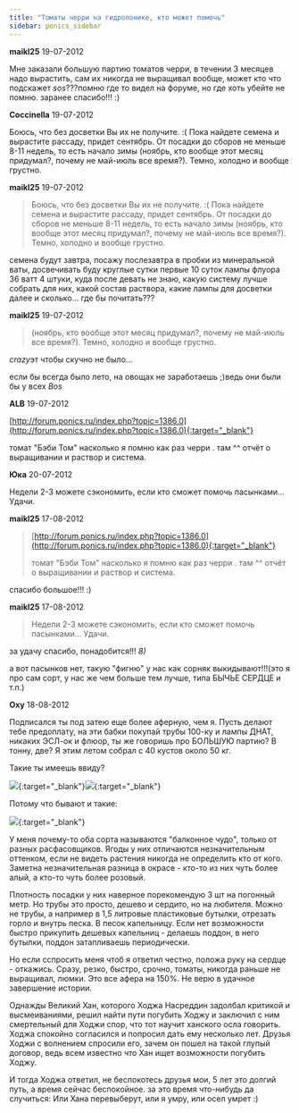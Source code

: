 ```yaml
---
title: "Томаты черри на гидропонике, кто может помочь"
sidebar: ponics_sidebar
---
```


**maikl25** 19-07-2012

Мне заказали большую партию томатов черри, в течении 3 месяцев надо вырастить, сам их никогда не выращивал вообще, может кто что подскажет *sos*???помню где то видел на форуме, но где хоть убейте не помню. заранее спасибо!!! :)


**Coccinella** 19-07-2012

Боюсь, что без досветки Вы их не получите. :( Пока найдете семена и вырастите рассаду, придет сентябрь. От посадки до сборов не меньше 8-11 недель, то есть начало зимы (ноябрь, кто вообще этот месяц придумал?, почему не май-июль все время?). Темно, холодно и вообще грустно.


**maikl25** 19-07-2012

> Боюсь, что без досветки Вы их не получите. :( Пока найдете семена и вырастите рассаду, придет сентябрь. От посадки до сборов не меньше 8-11 недель, то есть начало зимы (ноябрь, кто вообще этот месяц придумал?, почему не май-июль все время?). Темно, холодно и вообще грустно.

семена будут завтра, посажу послезавтра в пробки из минеральной ваты, досвечивать буду круглые сутки первые 10 суток лампы флуора 36 ватт 4 штуки, куда после девать не знаю, какую систему лучше собрать для них, какой состав раствора, какие лампы для досветки далее и сколько... где бы почитать??? 


**maikl25** 19-07-2012

> (ноябрь, кто вообще этот месяц придумал?, почему не май-июль все время?). Темно, холодно и вообще грустно.

*crazy*эт чтобы скучно не было...

если бы всегда было лето, на овощах не заработаешь ;)ведь они были бы у всех *Bos*


**ALB** 19-07-2012

[http://forum.ponics.ru/index.php?topic=1386.0](http://forum.ponics.ru/index.php?topic=1386.0){:target="_blank"}

томат "Бэби Том" насколько я помню как раз черри . там ^^ отчёт о выращивании и раствор и система.


**Юка** 20-07-2012

 Недели 2-3 можете сэкономить, если кто сможет помочь пасынками... Удачи.


**maikl25** 17-08-2012

> [http://forum.ponics.ru/index.php?topic=1386.0](http://forum.ponics.ru/index.php?topic=1386.0){:target="_blank"}
> 
> томат "Бэби Том" насколько я помню как раз черри . там ^^ отчёт о выращивании и раствор и система.

спасибо большое!!! :)


**maikl25** 17-08-2012

> Недели 2-3 можете сэкономить, если кто сможет помочь пасынками... Удачи.

за удачу спасибо, понадобится!!! *8)*

а вот пасынков нет, такую "фигню" у нас как сорняк выкидывают!!!(это я про сам сорт, у нас же чем больше тем лучше, типа БЫЧЬЕ СЕРДЦЕ и т.п.)


**Oxy** 18-08-2012

Подписался ты под затею еще более аферную, чем я. Пусть делают тебе предоплату, на эти бабки покупай трубы 100-ку и лампы ДНАТ, никаких ЭСЛ-ок и флюор, ты же говоришь про БОЛЬШУЮ партию? В тонну, две? Я этим летом собрал с 40 кустов около 50 кг. 

Такие ты имеешь ввиду?

[![](/imagehost/thumbs/4008.jpg)](https://t.me/ponics_ru_files/9241){:target="_blank"}[![](/imagehost/thumbs/4009.jpg)](https://t.me/ponics_ru_files/9242){:target="_blank"}

Потому что бывают и такие:

[![](/imagehost/thumbs/3941.jpg)](https://t.me/ponics_ru_files/9243){:target="_blank"}

У меня почему-то оба сорта называются "балконное чудо", только от разных расфасовщиков. Ягоды у них отличаются незначительным оттенком, если не видеть растения никогда не определить кто от кого. Заметна незначительная разница в окрасе - кто-то из них чуть более алый, а кто-то чуть более розовый.

Плотность посадки у них наверное порекомендую 3 шт на погонный метр. Но трубы это просто, дешево и сердито, но на любителя. Можно не трубы, а например в 1,5 литровые пластиковые бутылки, отрезать горло и внутрь песка. В песок капельницу. Если нет возможности быстро прикупить дешевых капельниц - делаешь поддон, в него бутылки, поддон затапливаешь периодически. 

Но если сспросить меня чтоб я ответил честно, положа руку на сердце - откажись. Сразу, резко, быстро, срочно, томаты, никогда раньше не выращивал, люмки. Это все афера на 150%. Не верю в удачное завершение истории.

Однажды Великий Хан, которого Ходжа Насреддин задолбал критикой и высмеиваниями, решил найти пути погубить Ходжу и заключил с ним смертельный для Ходжи спор, что тот научит ханского осла говорить. Ходжа спокойно согласился и попросил дать ему несколько лет. Друзья Ходжи с волнением спросили его, зачем он пошел на такой глупый договор, ведь всем известно что Хан ищет возможности погубить Ходжу. 

И тогда Ходжа ответил, не беспокотесь друзья мои, 5 лет это долгий путь, а время сейчас беспокойное. за это время что-нибудь да случиться: Или Хана перевыберут, или я умру, или осел умрет :)


